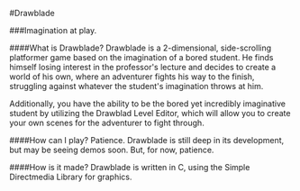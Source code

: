 #Drawblade

###Imagination at play.

####What is Drawblade?
Drawblade is a 2-dimensional, side-scrolling platformer game based on the imagination of a bored student. He finds himself losing interest in the professor's lecture and decides to create a world of his own, where an adventurer fights his way to the finish, struggling against whatever the student's imagination throws at him.

Additionally, you have the ability to be the bored yet incredibly imaginative student by utilizing the Drawblad Level Editor, which will allow you to create your own scenes for the adventurer to fight through.

####How can I play?
Patience. Drawblade is still deep in its development, but may be seeing demos soon. But, for now, patience.

####How is it made?
Drawblade is written in C, using the Simple Directmedia Library for graphics.
